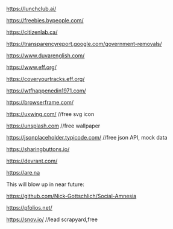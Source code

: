 https://lunchclub.ai/

https://freebies.bypeople.com/

https://citizenlab.ca/

https://transparencyreport.google.com/government-removals/

https://www.duvarenglish.com/

https://www.eff.org/

https://coveryourtracks.eff.org/

https://wtfhappenedin1971.com/

https://browserframe.com/

https://uxwing.com/ //free svg icon 

https://unsplash.com //free wallpaper

https://jsonplaceholder.typicode.com/ //free json API, mock data

https://sharingbuttons.io/

https://devrant.com/

https://are.na

This will blow up in near future:

https://github.com/Nick-Gottschlich/Social-Amnesia

https://pfolios.net/

https://snov.io/ //lead scrapyard,free
